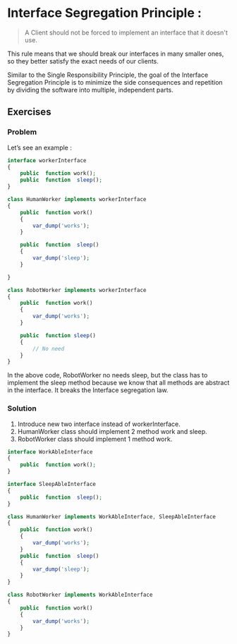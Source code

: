 # Interface Segregation Principle :

>A Client should not be forced to implement an interface that it doesn't use.

This rule means that  we should break our interfaces in many smaller ones, 
so they better satisfy the exact needs of our clients.

Similar to the Single Responsibility Principle, the goal of the Interface Segregation Principle is to minimize the side consequences and repetition by dividing the software into multiple, independent parts.

## Exercises

### Problem

Let’s see an example :

```php
interface workerInterface
{
    public  function work();
    public  function  sleep();
}

class HumanWorker implements workerInterface
{
    public  function work()
    {
        var_dump('works');
    }

    public  function  sleep()
    {
        var_dump('sleep');
    }

}

class RobotWorker implements workerInterface
{
    public  function work()
    {
        var_dump('works');
    }

    public  function sleep()
    {
        // No need
    }
}
```

In the above code, RobotWorker no needs sleep, but the class has to implement the sleep method because we know that all methods are abstract in the interface. It breaks the Interface segregation law.

### Solution
1. Introduce new two interface instead of workerInterface.
2. HumanWorker class should implement 2 method work and sleep.
3. RobotWorker class should implement 1 method work.

```php
interface WorkAbleInterface
{
    public  function work();
}

interface SleepAbleInterface
{
    public  function  sleep();
}

class HumanWorker implements WorkAbleInterface, SleepAbleInterface
{
    public  function work()
    {
        var_dump('works');
    }
    public  function  sleep()
    {
        var_dump('sleep');
    }
}

class RobotWorker implements WorkAbleInterface
{
    public  function work()
    {
        var_dump('works');
    }
}
```
